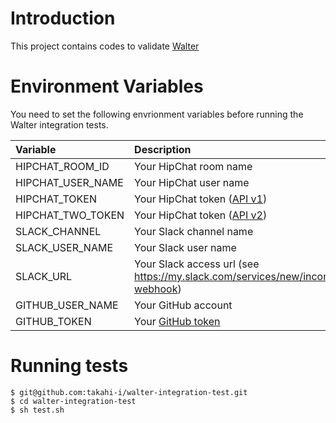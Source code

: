 Introduction
=============

This project contains codes to validate [Walter](https://github.com/walter-cd/walter)

Environment Variables
======================

You need to set the following envrionment variables before running the Walter integration tests.

| Variable          | Description       |
|:------------------|:------------------|
| HIPCHAT_ROOM_ID   | Your HipChat room name |
| HIPCHAT_USER_NAME | Your HipChat user name |
| HIPCHAT_TOKEN     | Your HipChat token ([API v1](https://www.hipchat.com/docs/api))   |
| HIPCHAT_TWO_TOKEN | Your HipChat token ([API v2](https://www.hipchat.com/docs/apiv2)) |
| SLACK_CHANNEL     | Your Slack channel name |
| SLACK_USER_NAME   | Your Slack user name    |
| SLACK_URL         | Your Slack access url (see https://my.slack.com/services/new/incoming-webhook) |
| GITHUB_USER_NAME  | Your GitHub account |
| GITHUB_TOKEN      | Your [GitHub token](https://help.github.com/articles/creating-an-access-token-for-command-line-use/) |

Running tests
===================

```
$ git@github.com:takahi-i/walter-integration-test.git
$ cd walter-integration-test
$ sh test.sh
```

